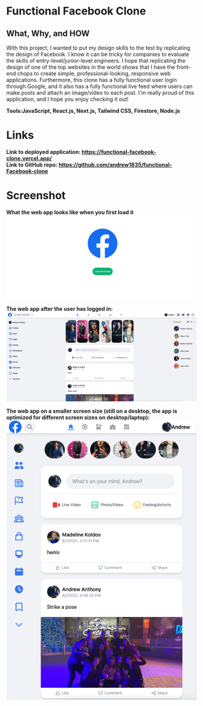 # Functional Facebook Clone

## What, Why, and HOW
With this project, I wanted to put my design skills to the test by replicating the design of Facebook. I know it can be tricky for companies to evaluate the skills of entry-level/junior-level engineers. I hope that replicating the design of one of the top websites in the world shows that I have the front-end chops to create simple, professional-looking, responsive web applications. Furthermore, this clone has a fully functional user login through Google, and it also has a fully functional live feed where users can make posts and attach an image/video to each post. I'm really proud of this application, and I hope you enjoy checking it out!
<br>

<b>Tools:<b>JavaScript, React.js, Next.js, Tailwind CSS, Firestore, Node.js

# Links
Link to deployed application: https://functional-facebook-clone.vercel.app/
<br>
Link to GitHub repo: https://github.com/andrew1835/functional-Facebook-clone

# Screenshot

What the web app looks like when you first load it
<img src = "./public/readmePictures/FBLogin.png" alt = "Login page">
<br>

The web app after the user has logged in:
<img src ='./public/readmePictures/FBHome.png' alt ='Home page'>
<br>

The web app on a smaller screen size (still on a desktop, the app is optimized for different screen sizes on desktop/laptop):
<img src = './public/readmePictures/FBMobile.png' alt='Small screen view of home page'>
